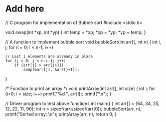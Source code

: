 # Add here 
 // C program for implementation of Bubble sort
#include <stdio.h>

void swap(int *xp, int *yp)
{
	int temp = *xp;
	*xp = *yp;
	*yp = temp;
}

// A function to implement bubble sort
void bubbleSort(int arr[], int n)
{
int i, j;
for (i = 0; i < n-1; i++)	

	// Last i elements are already in place
	for (j = 0; j < n-i-1; j++)
		if (arr[j] > arr[j+1])
			swap(&arr[j], &arr[j+1]);
}

/* Function to print an array */
void printArray(int arr[], int size)
{
	int i;
	for (i=0; i < size; i++)
		printf("%d ", arr[i]);
	printf("\n");
}

// Driver program to test above functions
int main()
{
	int arr[] = {64, 34, 25, 12, 22, 11, 90};
	int n = sizeof(arr)/sizeof(arr[0]);
	bubbleSort(arr, n);
	printf("Sorted array: \n");
	printArray(arr, n);
	return 0;
}

